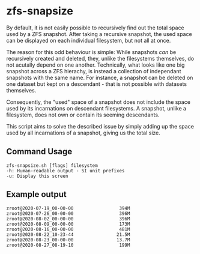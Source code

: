 zfs-snapsize
============
By default, it is not easily possible to recursively find out the total
space used by a ZFS snapshot. After taking a recursive snapshot, the
used space can be displayed on each individual filesystem, but not all at
once.

The reason for this odd behaviour is simple: While snapshots _can_ be
recursively created and deleted, they, unlike the filesystems
themselves, do not acutally depend on one another. Technically, what
looks like one big snapshot across a ZFS hierachy, is instead a
collection of independant snapshots with the same name.
For instance, a snapshot can be deleted on one dataset but kept on a
descendant - that is not possible with datasets themselves.

Consequently, the "used" space of a snapshot does not include the space
used by its incarnations on descendant filesystems. A snapshot, unlike a
filesystem, does not own or contain its seeming descendants.

This script aims to solve the described issue by simply adding up the
space used by all incarnations of a snapshot, giving us the total size.

Command Usage
-------------
    zfs-snapsize.sh [flags] filesystem
    -h: Human-readable output - SI unit prefixes
    -u: Display this screen

Example output
--------------
    zroot@2020-07-19_00-00-00                 394M
    zroot@2020-07-26_00-00-00                 396M
    zroot@2020-08-02_00-00-00                 396M
    zroot@2020-08-09_00-00-00                 173M
    zroot@2020-08-16_00-00-00                 481M
    zroot@2020-08-22_10-23-44                21.5M
    zroot@2020-08-23_00-00-00                13.7M
    zroot@2020-08-27_08-19-10                 199M

